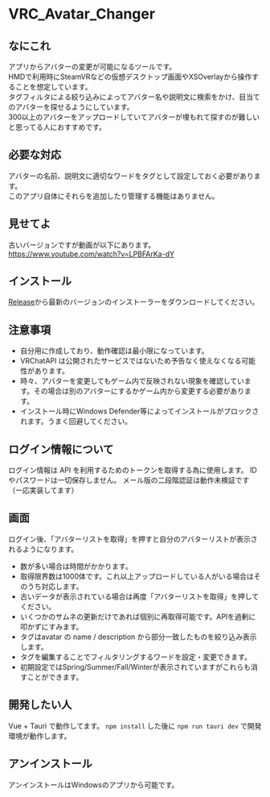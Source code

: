 # VRC_Avatar_Changer

## なにこれ

アプリからアバターの変更が可能になるツールです。  
HMDで利用時にSteamVRなどの仮想デスクトップ画面やXSOverlayから操作することを想定しています。  
タグフィルタによる絞り込みによってアバター名や説明文に検索をかけ、目当てのアバターを探せるようにしています。  
300以上のアバターをアップロードしていてアバターが埋もれて探すのが難しいと思ってる人におすすめです。  

## 必要な対応

アバターの名前、説明文に適切なワードをタグとして設定しておく必要があります。  
このアプリ自体にそれらを追加したり管理する機能はありません。

## 見せてよ

古いバージョンですが動画が以下にあります。 
https://www.youtube.com/watch?v=LPBFArKa-dY  

## インストール

[Release](https://github.com/gifumaster/vrc_avatar_changer2/releases)から最新のバージョンのインストーラーをダウンロードしてください。

## 注意事項

- 自分用に作成しており、動作確認は最小限になっています。  
- VRChatAPI は公開されたサービスではないため予告なく使えなくなる可能性があります。
- 時々、アバターを変更してもゲーム内で反映されない現象を確認しています。その場合は別のアバターにするかゲーム内から変更する必要があります。
- インストール時にWindows Defender等によってインストールがブロックされます。うまく回避してください。
 
## ログイン情報について

ログイン情報は API を利用するためのトークンを取得する為に使用します。
ID やパスワードは一切保存しません。
メール版の二段階認証は動作未検証です（一応実装してます）

## 画面

ログイン後、「アバターリストを取得」を押すと自分のアバターリストが表示されるようになります。

- 数が多い場合は時間がかかります。
- 取得限界数は1000体です。これ以上アップロードしている人がいる場合はそのうち対応します。
- 古いデータが表示されている場合は再度「アバターリストを取得」を押してください。
- いくつかのサムネの更新だけであれば個別に再取得可能です。APIを過剰に叩かずにすみます。
- タグはavatar の name / description から部分一致したものを絞り込み表示します。
- タグを編集することでフィルタリングするワードを設定・変更できます。
- 初期設定ではSpring/Summer/Fall/Winterが表示されていますがこれらも消すことができます。

## 開発したい人

Vue + Tauri で動作してます。 
`npm install` した後に `npm run tauri dev`
で開発環境が動作します。  

## アンインストール

アンインストールはWindowsのアプリから可能です。

